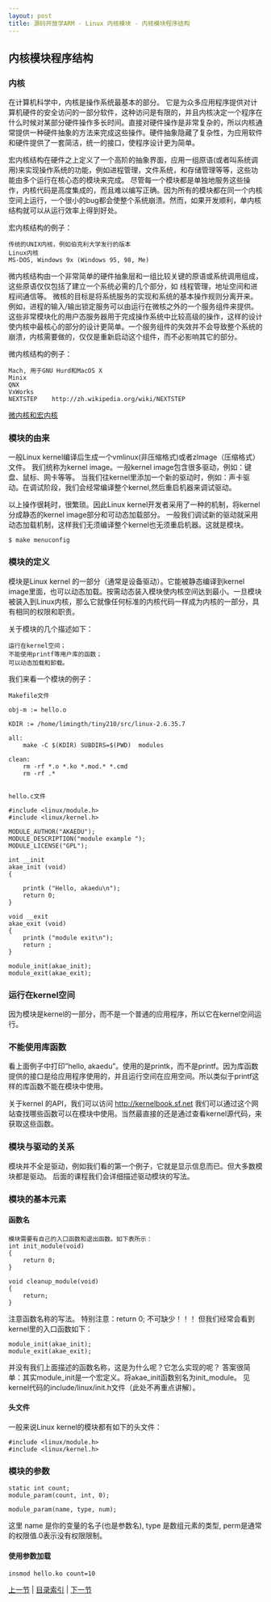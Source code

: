 ```yaml
---
layout: post
title: 源码开放学ARM - Linux 内核模块 - 内核模块程序结构
---
```


## 内核模块程序结构

### 内核
在计算机科学中，内核是操作系统最基本的部分。
它是为众多应用程序提供对计算机硬件的安全访问的一部分软件，这种访问是有限的，并且内核决定一个程序在什么时候对某部分硬件操作多长时间。直接对硬件操作是非常复杂的，所以内核通常提供一种硬件抽象的方法来完成这些操作。硬件抽象隐藏了复杂性，为应用软件和硬件提供了一套简洁，统一的接口，使程序设计更为简单。

宏内核结构在硬件之上定义了一个高阶的抽象界面，应用一组原语(或者叫系统调用)来实现操作系统的功能，例如进程管理，文件系统，和存储管理等等，这些功能由多个运行在核心态的模块来完成。
尽管每一个模块都是单独地服务这些操作，内核代码是高度集成的，而且难以编写正确。因为所有的模块都在同一个内核空间上运行，一个很小的bug都会使整个系统崩溃。然而，如果开发顺利，单内核结构就可以从运行效率上得到好处。

宏内核结构的例子：

	传统的UNIX内核，例如伯克利大学发行的版本
	Linux内核
	MS-DOS, Windows 9x (Windows 95, 98, Me)

微内核结构由一个非常简单的硬件抽象层和一组比较关键的原语或系统调用组成，这些原语仅仅包括了建立一个系统必需的几个部分，如 线程管理，地址空间和进程间通信等。
微核的目标是将系统服务的实现和系统的基本操作规则分离开来。例如，进程的输入/输出锁定服务可以由运行在微核之外的一个服务组件来提供。这些非常模块化的用户态服务器用于完成操作系统中比较高级的操作，这样的设计使内核中最核心的部分的设计更简单。一个服务组件的失效并不会导致整个系统的崩溃，内核需要做的，仅仅是重新启动这个组件，而不必影响其它的部分。

微内核结构的例子：

	Mach, 用于GNU Hurd和MacOS X
	Minix
	QNX
	VxWorks
	NEXTSTEP 	http://zh.wikipedia.org/wiki/NEXTSTEP
	
[微内核和宏内核](http://hi.csdn.net/attachment/201004/25/0_1272208951cICH.gif)	

### 模块的由来

一般Linux kernel编译后生成一个vmlinux(非压缩格式)或者zImage（压缩格式）文件。
我们统称为kernel image。一般kernel image包含很多驱动，例如：键盘、鼠标、网卡等等。
当我们往kernel里添加一个新的驱动时，例如：声卡驱动。在调试阶段，我们会经常编译整个kernel,然后重启机器来调试驱动。

以上操作很耗时，很繁琐。因此Linux kernel开发者采用了一种的机制，将kernel分成静态的kernel image部分和可动态加载部分。
一般我们调试新的驱动就采用动态加载机制，这样我们无须编译整个kernel也无须重启机器。这就是模块。

	$ make menuconfig

### 模块的定义

模块是Linux kernel 的一部分（通常是设备驱动）。它能被静态编译到kernel image里面，也可以动态加载。按需动态装入模块使内核空间达到最小。一旦模块被装入到Linux内核，那么它就像任何标准的内核代码一样成为内核的一部分，具有相同的权限和职责。

关于模块的几个描述如下：

	运行在kernel空间；
	不能使用printf等用户库的函数；
	可以动态加载和卸载。

我们来看一个模块的例子：

	Makefile文件

	obj-m := hello.o
	
	KDIR := /home/limingth/tiny210/src/linux-2.6.35.7
	
	all:
		make -C $(KDIR)	SUBDIRS=$(PWD) 	modules
	
	clean:
		rm -rf *.o *.ko *.mod.* *.cmd 
		rm -rf .*
		

	hello.c文件

	#include <linux/module.h>
	#include <linux/kernel.h>

	MODULE_AUTHOR("AKAEDU");
	MODULE_DESCRIPTION("module example ");
	MODULE_LICENSE("GPL");

	int __init 
	akae_init (void)
	{

		printk ("Hello, akaedu\n");
		return 0;
	}

	void __exit
	akae_exit (void)
	{
		printk ("module exit\n");
		return ;
	}

	module_init(akae_init);
	module_exit(akae_exit);

### 运行在kernel空间
因为模块是kernel的一部分，而不是一个普通的应用程序，所以它在kernel空间运行。

### 不能使用库函数
看上面例子中打印”hello, akaedu”。使用的是printk，而不是printf。因为库函数提供的接口是给应用程序使用的，并且运行空间在应用空间。所以类似于printf这样的库函数不能在模块中使用。

关于kernel 的API，我们可以访问 http://kernelbook.sf.net
我们可以通过这个网站查找哪些函数可以在模块中使用。当然最直接的还是通过查看kernel源代码，来获取这些函数。

### 模块与驱动的关系

模块并不全是驱动，例如我们看的第一个例子，它就是显示信息而已。但大多数模块都是驱动。
后面的课程我们会详细描述驱动模块的写法。

### 模块的基本元素

#### 函数名
	模块需要有自己的入口函数和退出函数。如下表所示：
	int init_module(void)
	{
		return 0;
	} 

	void cleanup_module(void)
	{
		return;
	}
	
注意函数名称的写法。
特别注意：return 0; 不可缺少！！！
但我们经常会看到kernel里的入口函数如下：

	module_init(akae_init);
	module_exit(akae_exit);

并没有我们上面描述的函数名称，这是为什么呢？它怎么实现的呢？
答案很简单：其实module_init是一个宏定义。将akae_init函数别名为init_module。
见kernel代码的include/linux/init.h文件（此处不再重点讲解）。

#### 头文件
一般来说Linux kernel的模块都有如下的头文件：

	#include <linux/module.h>
	#include <linux/kernel.h>

### 模块的参数
	static int count;
	module_param(count, int, 0);
	
	module_param(name, type, num);
这里 name 是你的变量的名子(也是参数名), type 是数组元素的类型, perm是通常的权限值.0表示没有权限限制。

#### 使用参数加载
	insmod hello.ko count=10


[上一节](chp102-1.html)  |  [目录索引](../index.html)  |  [下一节](chp102-3.html)
